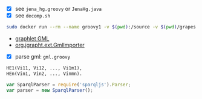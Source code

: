 
- [x] see `jena_hg.groovy` or `JenaHg.java`
- [x] see `decomp.sh`

```bash
sudo docker run --rm --name groovy1 -v $(pwd):/source -v $(pwd)/grapes:/graperoot webratio/groovy jena_hg.groovy
```


- [graphlet GML](https://reference.wolfram.com/language/ref/format/Graphlet.html)
- [org.jgrapht.ext.GmlImporter](http://jgrapht.org/javadoc/org/jgrapht/ext/GmlImporter.html)

- [x] parse gml: `gml.groovy`

```txt
HE1(Vi11, Vi12, ..., Vi1m1),
HEn(Vin1, Vin2, ..., Vinmn).
```

```javascript
var SparqlParser = require('sparqljs').Parser;
var parser = new SparqlParser();
```
